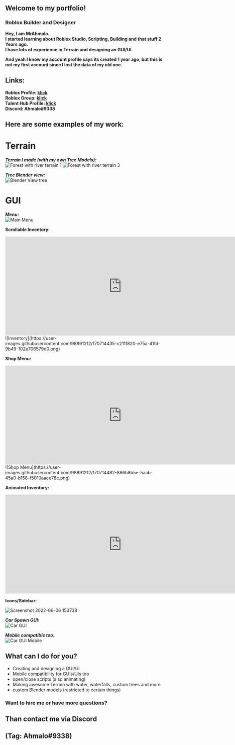 ## Welcome to my portfolio!

### Roblox Builder and Designer

**Hey, I am MrAhmalo.  
I started learning about Roblox Studio, Scripting, Building and that stuff 2 Years ago.  
I have lots of experience in Terrain and designing an GUI/UI.**  

**And yeah I know my account profile says its created 1 year ago, but this is not my first account since I lost the data of my old one.**  


## Links:  
**Roblox Profile: [klick](https://www.roblox.com/users/2462407905/profile)   
Roblox Group: [klick](https://www.roblox.com/groups/10279185/Golegana)   
Talent Hub Profile: [klick](https://talent.roblox.com/creators/2462407905)     
Discord: Ahmalo#9338**     

## Here are some examples of my work:

# Terrain   

***Terrain I made (with my own Tree Models):***      
![Forest with river terrain 1](https://user-images.githubusercontent.com/98891212/169668522-82428bd1-a82d-4373-8320-7025a49a2244.png) 
![Forest with river terrain 3](https://user-images.githubusercontent.com/98891212/169668528-bac64191-4e04-40b8-8d50-49dc0bb82905.png) 

***Tree Blender view:***    
![Blender View tree](https://user-images.githubusercontent.com/98891212/169668536-1cdcce11-2d4f-4ee8-b1a1-72fe9a6d7901.png) 

# GUI  

***Menu:***  
![Main Menu](https://user-images.githubusercontent.com/98891212/169668543-138c386c-4c27-49df-b528-2ee4955a2023.png) 

**Scrollable Inventory:** 
<iframe width="740" height="315" src="https://www.youtube.com/embed/ffAlzzUwK1I?controls=1" title="YouTube video player" frameborder="0" allowfullscreen></iframe>
![Inventory](https://user-images.githubusercontent.com/98891212/170714435-c211f820-e75a-41fd-9b49-102e706579d0.png) 

**Shop Menu:**
<iframe width="740" height="315" src="https://www.youtube.com/embed/32Ay9NerKCE?controls=1" title="YouTube video player" frameborder="0" allowfullscreen></iframe>
![Shop Menu](https://user-images.githubusercontent.com/98891212/170714482-886b8b5e-5aab-45a0-b158-f5010aaee78e.png) 

**Animated Inventory:**
<iframe width="740" height="315" src="https://www.youtube.com/embed/73xjKzfr_WA?controls=1" title="YouTube video player" frameborder="0" allowfullscreen></iframe>

**Icons/Sidebar:** 
  
![Screenshot 2022-06-06 153738](https://user-images.githubusercontent.com/98891212/172171820-a5d2c187-fa6b-4f34-99eb-2f24e2fc1851.png) 

***Car Spawn GUI:***  
![Car GUI](https://user-images.githubusercontent.com/98891212/169668546-066a76fe-f433-442f-b3a0-f0995d615813.png)  

***Mobile compatible too:***  
![Car GUI Mobile](https://user-images.githubusercontent.com/98891212/169668549-26b4dc14-73db-4a8a-a260-295dcb556b79.png) 

## What can I do for you?  

- Creating and designing a GUI/UI  
- Mobile compatibility for GUIs/UIs too 
- open/close scripts (also animating)  
- Making awesome Terrain with water, waterfalls, custom trees and more  
- custom Blender models (restricted to certain things)  

### Want to hire me or have more questions?  

## **Than contact me via Discord**   
## **(Tag: Ahmalo#9338)**    
